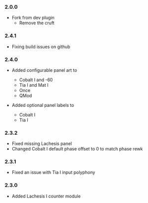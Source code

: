 
### 2.0.0

* Fork from dev plugin
  * Remove the cruft

### 2.4.1

* Fixing build issues on github

### 2.4.0

* Added configurable panel art to
  * Cobalt I and -60
  * Tia I and Mat I
  * Once
  * QMod

* Added optional panel labels to
  * Cobalt I
  * Tia I

### 2.3.2

* Fixed missing Lachesis panel
* Changed Cobalt I default phase offset to 0 to match phase rewk

### 2.3.1

* Fixed an issue with Tia I input polyphony

### 2.3.0 

* Added Lachesis I counter module
